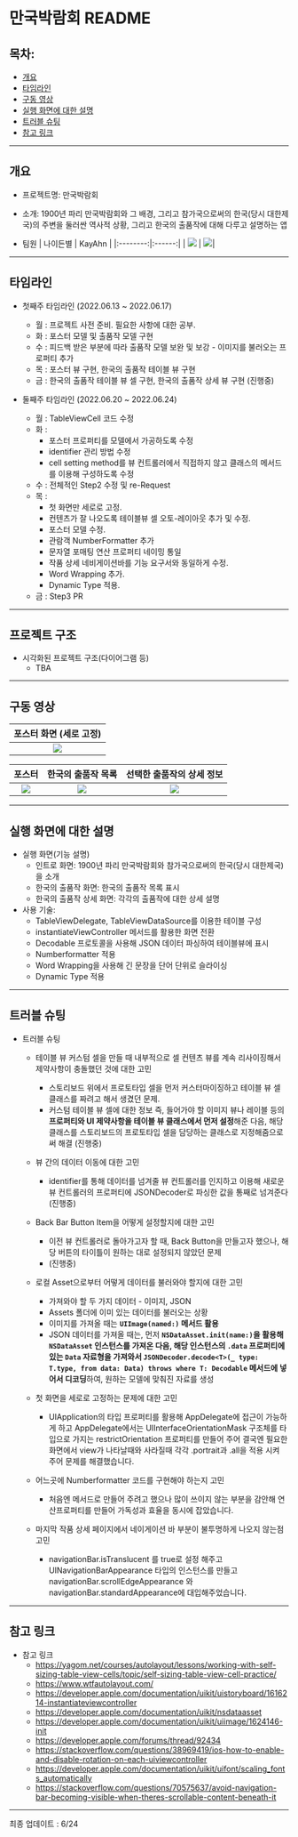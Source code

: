 # 만국박람회 README

## 목차:
- [개요](https://hackmd.io/se5jwqftTvi_J5qiK3o0LQ#%EA%B0%9C%EC%9A%94)
- [타임라인](https://hackmd.io/se5jwqftTvi_J5qiK3o0LQ#%ED%83%80%EC%9E%84%EB%9D%BC%EC%9D%B8)
- [구동 영상](https://hackmd.io/se5jwqftTvi_J5qiK3o0LQ#%EC%B2%AB-%ED%99%94%EB%A9%B4-%EC%84%B8%EB%A1%9C-%EC%84%A4%EC%A0%95)
- [실행 화면에 대한 설명](https://hackmd.io/se5jwqftTvi_J5qiK3o0LQ#%EC%8B%A4%ED%96%89-%ED%99%94%EB%A9%B4%EC%97%90-%EB%8C%80%ED%95%9C-%EC%84%A4%EB%AA%85)
- [트러블 슈팅](https://hackmd.io/se5jwqftTvi_J5qiK3o0LQ#%ED%8A%B8%EB%9F%AC%EB%B8%94-%EC%8A%88%ED%8C%85)
- [참고 링크](https://hackmd.io/se5jwqftTvi_J5qiK3o0LQ#%EC%B0%B8%EA%B3%A0-%EB%A7%81%ED%81%AC)
---

## 개요
* 프로젝트명: 만국박람회

* 소개: 1900년 파리 만국박람회와 그 배경, 그리고 참가국으로써의 한국(당시 대한제국)의 주변을 둘러싼 역사적 상황, 그리고 한국의 출품작에 대해 다루고 설명하는 앱

* 팀원
    | 나이든별 | KayAhn |
    |:--------:|:------:|
    |  ![](https://i.imgur.com/fLzA5CS.jpg) | ![](https://i.imgur.com/iMppyyH.jpg)|

---
## 타임라인
* 첫째주 타임라인 (2022.06.13 ~ 2022.06.17)
    * 월 : 프로젝트 사전 준비. 필요한 사항에 대한 공부.
    * 화 : 포스터 모델 및 출품작 모델 구현
    * 수 : 피드백 받은 부분에 따라 출품작 모델 보완 및 보강 - 이미지를 불러오는 프로퍼티 추가
    * 목 : 포스터 뷰 구현, 한국의 출품작 테이블 뷰 구현
    * 금 : 한국의 출품작 테이블 뷰 셀 구현, 한국의 출품작 상세 뷰 구현 (진행중) 

* 둘째주 타임라인 (2022.06.20 ~ 2022.06.24)
    * 월 : TableViewCell 코드 수정
    * 화 : 
        * 포스터 프로퍼티를 모델에서 가공하도록 수정
        * identifier 관리 방법 수정
        * cell setting method를 뷰 컨트롤러에서 직접하지 않고 클래스의 메서드를 이용해 구성하도록 수정
    * 수 : 전체적인 Step2 수정 및 re-Request
    * 목 : 
        * 첫 화면만 세로로 고정.
        * 컨텐츠가 잘 나오도록 테이블뷰 셀 오토-레이아웃 추가 및 수정.
        * 포스터 모델 수정.
        * 관람객 NumberFormatter 추가
        * 문자열 포매팅 연산 프로퍼티 네이밍 통일
        * 작품 상세 네비게이션바를 기능 요구서와 동일하게 수정.
        * Word Wrapping 추가.
        * Dynamic Type 적용.
    * 금 : Step3 PR
---

## 프로젝트 구조
* 시각화된 프로젝트 구조(다이어그램 등)
    * TBA

---

## 구동 영상
|           포스터 화면 (세로 고정)         |
|:------------------------------------:|
| ![](https://i.imgur.com/mj3G93O.gif) |



| 포스터 | 한국의 출품작 목록 | 선택한 출품작의 상세 정보 |
|:------:|:--------:|:--------:|
| ![](https://i.imgur.com/AYcodBH.gif) | ![](https://i.imgur.com/U9EACM3.gif) | ![](https://i.imgur.com/WtTIBjy.gif) |

---

## 실행 화면에 대한 설명
* 실행 화면(기능 설명)
    * 인트로 화면: 1900년 파리 만국박람회와 참가국으로써의 한국(당시 대한제국)을 소개
    * 한국의 출품작 화면: 한국의 출품작 목록 표시
    * 한국의 출품작 상세 화면: 각각의 출품작에 대한 상세 설명
* 사용 기술:
    * TableViewDelegate, TableViewDataSource를 이용한 테이블 구성
    * instantiateViewController 메서드를 활용한 화면 전환
    * Decodable 프로토콜을 사용해 JSON 데이터 파싱하여 테이블뷰에 표시
    * Numberformatter 적용
    * Word Wrapping을 사용해 긴 문장을 단어 단위로 슬라이싱
    * Dynamic Type 적용

---

## 트러블 슈팅
* 트러블 슈팅
    * 테이블 뷰 커스텀 셀을 만들 때 내부적으로 셀 컨텐츠 뷰를 계속 리사이징해서 제약사항이 충돌했던 것에 대한 고민
        * 스토리보드 위에서 프로토타입 셀을 먼저 커스터마이징하고 테이블 뷰 셀 클래스를 짜려고 해서 생겼던 문제. 
        * 커스텀 테이블 뷰 셀에 대한 정보 즉, 들어가야 할 이미지 뷰나 레이블 등의 **프로퍼티와 UI 제약사항을 테이블 뷰 클래스에서 먼저 설정**해준 다음, 해당 클래스를 스토리보드의 프로토타입 셀을 담당하는 클래스로 지정해줌으로써 해결 (진행중) 
    * 뷰 간의 데이터 이동에 대한 고민
        *  identifier를 통해 데이터를 넘겨줄 뷰 컨트롤러를 인지하고 이용해 새로운 뷰 컨트롤러의 프로퍼티에 JSONDecoder로 파싱한 값을 통째로 넘겨준다(진행중)
    * Back Bar Button Item을 어떻게 설정할지에 대한 고민
        * 이전 뷰 컨트롤러로 돌아가고자 할 때, Back Button을 만들고자 했으나, 해당 버튼의 타이틀이 원하는 대로 설정되지 않았던 문제
        * (진행중)
    * 로컬 Asset으로부터 어떻게 데이터를 불러와야 할지에 대한 고민
        * 가져와야 할 두 가지 데이터 - 이미지, JSON
        * Assets 폴더에 이미 있는 데이터를 불러오는 상황
        * 이미지를 가져올 때는 **`UIImage(named:)` 메서드 활용**
        * JSON 데이터를 가져올 때는, 먼저 **`NSDataAsset.init(name:)`을 활용해 `NSDataAsset` 인스턴스를 가져온 다음, 해당 인스턴스의 `.data` 프로퍼티에 있는 `Data` 자료형을 가져와서 `JSONDecoder.decode<T>(_ type: T.type, from data: Data) throws where T: Decodable` 메서드에 넣어서 디코딩**하여, 원하는 모델에 맞춰진 자료를 생성
    * 첫 화면을 세로로 고정하는 문제에 대한 고민
        * UIApplication의 타입 프로퍼티를 활용해 AppDelegate에 접근이 가능하게 하고  AppDelegate에서는 UIInterfaceOrientationMask 구조체를 타입으로 가지는 restrictOrientation 프로퍼티를 만들어 주어 결국엔 필요한 화면에서 view가 나타날때와 사라질때 각각 .portrait과 .all을 적용 시켜 주어 문제를 해결했습니다.

    * 어느곳에 Numberformatter 코드를 구현해야 하는지 고민
        * 처음엔 메서드로 만들어 주려고 했으나 많이 쓰이지 않는 부분을 감안해 연산프로퍼티를 만들어 가독성과 효율을 동시에 잡았습니다.
    * 마지막 작품 상세 페이지에서 네이게이션 바 부분이 불투명하게 나오지 않는점 고민
        * navigationBar.isTranslucent 를 true로 설정 해주고 UINavigationBarAppearance 타입의 인스턴스를 만들고 navigationBar.scrollEdgeAppearance 와 navigationBar.standardAppearance에 대입해주었습니다.

---

## 참고 링크
* 참고 링크
    * https://yagom.net/courses/autolayout/lessons/working-with-self-sizing-table-view-cells/topic/self-sizing-table-view-cell-practice/
    * https://www.wtfautolayout.com/
    * https://developer.apple.com/documentation/uikit/uistoryboard/1616214-instantiateviewcontroller
    * https://developer.apple.com/documentation/uikit/nsdataasset
    * https://developer.apple.com/documentation/uikit/uiimage/1624146-init
    * https://developer.apple.com/forums/thread/92434
    * https://stackoverflow.com/questions/38969419/ios-how-to-enable-and-disable-rotation-on-each-uiviewcontroller
    * https://developer.apple.com/documentation/uikit/uifont/scaling_fonts_automatically
    * https://stackoverflow.com/questions/70575637/avoid-navigation-bar-becoming-visible-when-theres-scrollable-content-beneath-it

---

최종 업데이트 : 6/24

